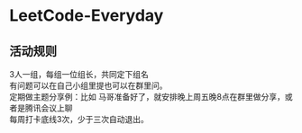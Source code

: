 # LeetCode-Everyday
## 活动规则
3人一组，每组一位组长，共同定下组名  
有问题可以在自己小组里提也可以在群里问。  
定期做主题分享例：比如 马哥准备好了，就安排晚上周五晚8点在群里做分享，或者是腾讯会议上聊  
每周打卡底线3次，少于三次自动退出。  
